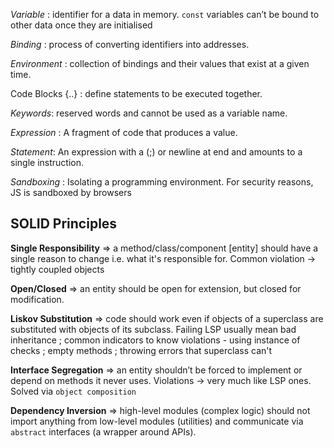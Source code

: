 _Variable_ : identifier for a data in memory. `const` variables can’t be bound to other data once they are initialised

_Binding_ : process of converting identifiers into addresses.

_Environment_ : collection of bindings and their values that exist at a given time.

Code Blocks {..} : define statements to be executed together.

_Keywords_: reserved words and cannot be used as a variable name.

_Expression_ : A fragment of code that produces a value.

_Statement_:  An expression with a (;) or newline at end and amounts to a single instruction.

_Sandboxing_ : Isolating a programming environment. For security reasons, JS is sandboxed by browsers


## SOLID Principles

**Single Responsibility** => a method/class/component [entity] should have a single reason to change i.e. what it's responsible for. Common violation -> tightly coupled objects

**Open/Closed** => an entity should be open for extension, but closed for modification.

**Liskov Substitution** => code should work even if objects of a superclass are substituted with objects of its subclass. Failing LSP usually mean bad inheritance ; common indicators to know violations - using instance of checks ; empty methods ; throwing errors that superclass can't

**Interface Segregation** => an entity shouldn’t be forced to implement or depend on methods it never uses. Violations -> very much like LSP ones. Solved via `object composition`

**Dependency Inversion** => high-level modules (complex logic) should not import anything from low-level modules (utilities)  and communicate via `abstract` interfaces (a wrapper around APIs).